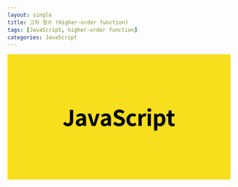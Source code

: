 ```yaml
---
layout: single
title: 고차 함수 (Higher-order function)
tags: [JavaScript, higher-order function]
categories: JavaScript
---
```


<img src='../images/js-thumbnail.png'>
